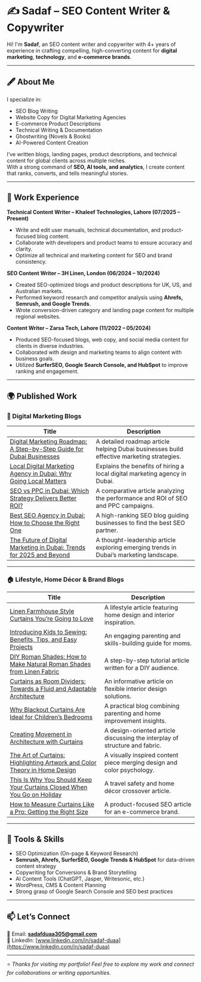 # ✍️ Sadaf – SEO Content Writer & Copywriter  

Hi! I'm **Sadaf**, an SEO content writer and copywriter with 4+ years of experience in crafting compelling, high-converting content for **digital marketing**, **technology**, and **e-commerce brands**.  

---

## 🖋️ About Me
I specialize in:
- SEO Blog Writing  
- Website Copy for Digital Marketing Agencies  
- E-commerce Product Descriptions  
- Technical Writing & Documentation  
- Ghostwriting (Novels & Books)  
- AI-Powered Content Creation  

I’ve written blogs, landing pages, product descriptions, and technical content for global clients across multiple niches.  
With a strong command of **SEO, AI tools, and analytics**, I create content that ranks, converts, and tells meaningful stories.

---

## 💼 Work Experience  

**Technical Content Writer – Khaleef Technologies, Lahore (07/2025 – Present)**  
- Write and edit user manuals, technical documentation, and product-focused blog content.  
- Collaborate with developers and product teams to ensure accuracy and clarity.  
- Optimize all technical and marketing content for SEO and brand consistency.  

**SEO Content Writer – 3H Linen, London (06/2024 – 10/2024)**  
- Created SEO-optimized blogs and product descriptions for UK, US, and Australian markets.  
- Performed keyword research and competitor analysis using **Ahrefs, Semrush, and Google Trends**.  
- Wrote conversion-driven category and landing page content for multiple regional websites.  

**Content Writer – Zarsa Tech, Lahore (11/2022 – 05/2024)**  
- Produced SEO-focused blogs, web copy, and social media content for clients in diverse industries.  
- Collaborated with design and marketing teams to align content with business goals.  
- Utilized **SurferSEO, Google Search Console, and HubSpot** to improve ranking and engagement.  

---

## 🌍 Published Work  

### 🧩 Digital Marketing Blogs
| Title | Description |
|--------|--------------|
| [Digital Marketing Roadmap: A Step-by-Step Guide for Dubai Businesses](https://avarozdigital.com/digital-marketing-roadmap-dubai/) | A detailed roadmap article helping Dubai businesses build effective marketing strategies. |
| [Local Digital Marketing Agency in Dubai: Why Going Local Matters](https://avarozdigital.com/local-digital-marketing-agency-dubai/) | Explains the benefits of hiring a local digital marketing agency in Dubai. |
| [SEO vs PPC in Dubai: Which Strategy Delivers Better ROI?](https://avarozdigital.com/seo-vs-ppc-dubai/) | A comparative article analyzing the performance and ROI of SEO and PPC campaigns. |
| [Best SEO Agency in Dubai: How to Choose the Right One](https://avarozdigital.com/best-seo-agency-in-dubai/) | A high-ranking SEO blog guiding businesses to find the best SEO partner. |
| [The Future of Digital Marketing in Dubai: Trends for 2025 and Beyond](https://avarozdigital.com/digital-marketing-future-dubai/) | A thought-leadership article exploring emerging trends in Dubai’s marketing landscape. |

---

### 🏠 Lifestyle, Home Décor & Brand Blogs
| Title | Description |
|--------|--------------|
| [Linen Farmhouse Style Curtains You’re Going to Love](https://usefuldiyprojects.com/linen-farmhouse-style-curtains-you-are-going-to-love/) | A lifestyle article featuring home design and interior inspiration. |
| [Introducing Kids to Sewing: Benefits, Tips, and Easy Projects](https://thestay-at-home-momsurvivalguide.com/introducing-kids-to-sewing-benefits-tips-and-easy-projects/?srsltid=AfmBOooO0jtB3svwu5nF2g377VrpKBVTpVMuaRQLFi1FDwVp1iJ6dMCX) | An engaging parenting and skills-building guide for moms. |
| [DIY Roman Shades: How to Make Natural Roman Shades from Linen Fabric](https://thehowtohome.com/diy-roman-shades-how-to-make-natural-roman-shades-from-linen-fabric/) | A step-by-step tutorial article written for a DIY audience. |
| [Curtains as Room Dividers: Towards a Fluid and Adaptable Architecture](https://www.thebraggingmommy.com/curtains-as-room-dividers-towards-a-fluid-and-adaptable-architecture/) | An informative article on flexible interior design solutions. |
| [Why Blackout Curtains Are Ideal for Children’s Bedrooms](https://www.talentedladiesclub.com/articles/why-blackout-curtains-are-ideal-for-childrens-bedrooms/) | A practical blog combining parenting and home improvement insights. |
| [Creating Movement in Architecture with Curtains](https://s3da-design.com/creating-movement-in-architecture-with-curtains/) | A design-oriented article discussing the interplay of structure and fabric. |
| [The Art of Curtains: Highlighting Artwork and Color Theory in Home Design](https://skinnedcartree.com/the-art-of-curtains-highlighting-artwork-and-color-theory-in-home-design.html) | A visually inspired content piece merging design and color psychology. |
| [This Is Why You Should Keep Your Curtains Closed When You Go on Holiday](https://asouthernfairytale.com/this-is-why-you-should-keep-your-curtains-closed-when-you-go-on-holiday/) | A travel safety and home décor crossover article. |
| [How to Measure Curtains Like a Pro: Getting the Right Size](https://3hlinen.com/blogs/news/how-to-measure-curtains-like-a-pro-getting-the-right-size) | A product-focused SEO article for an e-commerce brand. |

---

## 🧠 Tools & Skills
- SEO Optimization (On-page & Keyword Research)  
- **Semrush, Ahrefs, SurferSEO, Google Trends & HubSpot** for data-driven content strategy  
- Copywriting for Conversions & Brand Storytelling  
- AI Content Tools (ChatGPT, Jasper, Writesonic, etc.)  
- WordPress, CMS & Content Planning  
- Strong grasp of Google Search Console and SEO best practices  

---

## 📫 Let’s Connect
📧 Email: **sadafduaa305@gmail.com**  
🔗 LinkedIn: [www.linkedin.com/in/sadaf-duaa](https://www.linkedin.com/in/sadaf-duaa)   

---

⭐ *Thanks for visiting my portfolio! Feel free to explore my work and connect for collaborations or writing opportunities.*  
